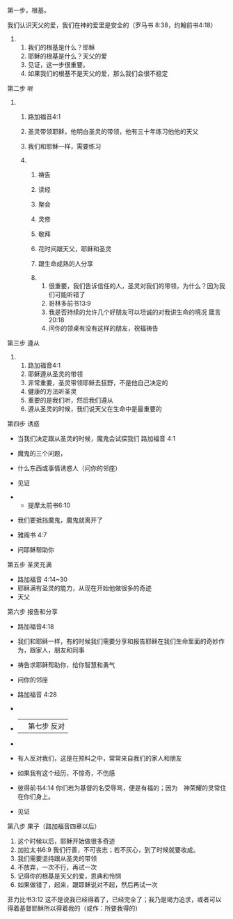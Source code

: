 第一步，根基。

我们认识天父的爱，我们在神的爱里是安全的（罗马书 8:38，约翰前书4:18）

1. 1. 我们的根基是什么？耶稣
   2. 耶稣的根基是什么？天父的爱
   3. 见证，这一步很重要。
   4. 如果我们的根基不是天父的爱，那么我们会很不稳定



第二步 听

1. 1. 路加福音4:1

   2. 圣灵带领耶稣，他明白圣灵的带领，他有三十年练习他他的天父

   3. 我们和耶稣一样，需要练习

   4. 1. 祷告

      2. 读经

      3. 聚会

      4. 灵修

      5. 敬拜

      6. 花时间跟天父，耶稣和圣灵

      7. 跟生命成熟的人分享

      8. 1. 很重要，我们告诉信任的人，圣灵对我们的带领，为什么？因为我们可能听错了
         2. 哥林多前书13:9
         3. 我是否持续的允许几个好朋友可以坦诚的对我讲生命的境况 箴言20:18
         4. 问你的领桌有没有这样的朋友，祝福祷告

第三步 遵从

1. 1. 路加福音4:1
   2. 耶稣遵从圣灵的带领
   3. 非常重要，圣灵带领耶稣去狂野，不是他自己决定的
   4. 健康的方法听圣灵
   5. 重要的是我们听，然后我们遵从
   6. 遵从圣灵的时候，我们说天父在生命中是最重要的



第四步 诱惑

- 当我们决定跟从圣灵的时候，魔鬼会试探我们 路加福音 4:1

- 魔鬼的三个问题，

- 什么东西或事情诱惑人（问你的邻座）

- 见证

- - 提摩太前书6:10

- 我们要抵挡魔鬼，魔鬼就离开了

- 雅阁书 4:7

- 问耶稣帮助你



第五步 圣灵充满

- 路加福音 4:14~30
- 耶稣满有圣灵的能力，从现在开始他做很多的奇迹
- 天父



第六步 报告和分享

- 路加福音4:18

- 我们和耶稣一样，有的时候我们需要分享和报告耶稣在我们生命里面的奇妙作为，跟家人，朋友和同事

- 祷告求耶稣帮助你，给你智慧和勇气

- 问你的邻座

- 路加福音 4:28 

- 

- |      |             |
  | ---- | ----------- |
  |      | 第七步 反对 |

- 

- 有人反对我们，这是在预料之中，常常来自我们的家人和朋友
- 如果我有这个经历，不惊奇，不伤感
- 彼得前书4:14 你们若为基督的名受辱骂，便是有福的；因为　神荣耀的灵常住在你们身上。
- 见证



第八步 果子（路加福音四章以后）

1. 这个时候以后，耶稣开始做很多奇迹
2. 加拉太书6:9 我们行善，不可丧志；若不灰心，到了时候就要收成。
3. 我们需要坚持跟从圣灵的带领
4. 不放弃，一次不行，再试一次
5. 记得你的根基是天父的爱，恩典和怜悯
6. 如果做错了，起来，跟耶稣说对不起，然后再试一次



菲力比书3:12 这不是说我已经得着了，已经完全了；我乃是竭力追求，或者可以得着基督耶稣所以得着我的（或作：所要我得的）